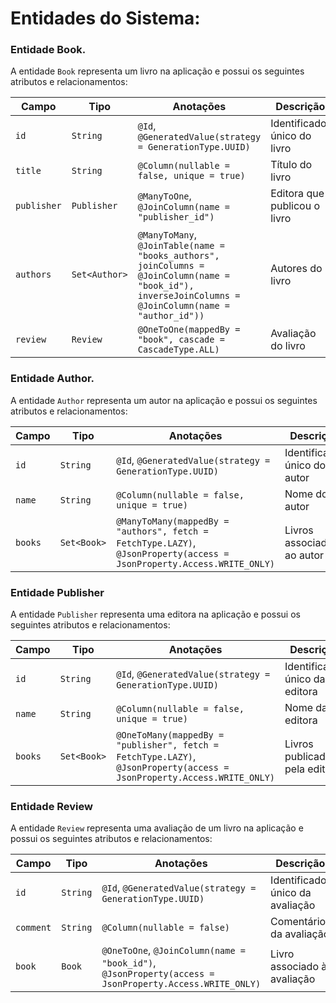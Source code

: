 # Entidades do Sistema:

### Entidade Book.

A entidade `Book` representa um livro na aplicação e possui os seguintes atributos e relacionamentos:

| Campo         | Tipo                | Anotações                                          | Descrição                                     |
|---------------|---------------------|---------------------------------------------------|-----------------------------------------------|
| `id`          | `String`            | `@Id`, `@GeneratedValue(strategy = GenerationType.UUID)` | Identificador único do livro                   |
| `title`       | `String`            | `@Column(nullable = false, unique = true)`        | Título do livro                                |
| `publisher`   | `Publisher`         | `@ManyToOne`, `@JoinColumn(name = "publisher_id")`| Editora que publicou o livro                   |
| `authors`     | `Set<Author>`       | `@ManyToMany`, `@JoinTable(name = "books_authors", joinColumns = @JoinColumn(name = "book_id"), inverseJoinColumns = @JoinColumn(name = "author_id"))` | Autores do livro                               |
| `review`      | `Review`            | `@OneToOne(mappedBy = "book", cascade = CascadeType.ALL)` | Avaliação do livro                             |

### Entidade Author.

A entidade `Author` representa um autor na aplicação e possui os seguintes atributos e relacionamentos:

| Campo         | Tipo                | Anotações                                          | Descrição                                     |
|---------------|---------------------|---------------------------------------------------|-----------------------------------------------|
| `id`          | `String`            | `@Id`, `@GeneratedValue(strategy = GenerationType.UUID)` | Identificador único do autor                   |
| `name`        | `String`            | `@Column(nullable = false, unique = true)`        | Nome do autor                                  |
| `books`       | `Set<Book>`         | `@ManyToMany(mappedBy = "authors", fetch = FetchType.LAZY)`, `@JsonProperty(access = JsonProperty.Access.WRITE_ONLY)` | Livros associados ao autor                     |

### Entidade Publisher

A entidade `Publisher` representa uma editora na aplicação e possui os seguintes atributos e relacionamentos:

| Campo         | Tipo                | Anotações                                          | Descrição                                     |
|---------------|---------------------|---------------------------------------------------|-----------------------------------------------|
| `id`          | `String`            | `@Id`, `@GeneratedValue(strategy = GenerationType.UUID)` | Identificador único da editora                 |
| `name`        | `String`            | `@Column(nullable = false, unique = true)`        | Nome da editora                                |
| `books`       | `Set<Book>`         | `@OneToMany(mappedBy = "publisher", fetch = FetchType.LAZY)`, `@JsonProperty(access = JsonProperty.Access.WRITE_ONLY)` | Livros publicados pela editora                 |

### Entidade Review

A entidade `Review` representa uma avaliação de um livro na aplicação e possui os seguintes atributos e relacionamentos:

| Campo         | Tipo                | Anotações                                          | Descrição                                     |
|---------------|---------------------|---------------------------------------------------|-----------------------------------------------|
| `id`          | `String`            | `@Id`, `@GeneratedValue(strategy = GenerationType.UUID)` | Identificador único da avaliação               |
| `comment`     | `String`            | `@Column(nullable = false)`                       | Comentário da avaliação                        |
| `book`        | `Book`              | `@OneToOne`, `@JoinColumn(name = "book_id")`, `@JsonProperty(access = JsonProperty.Access.WRITE_ONLY)` | Livro associado à avaliação                    |


